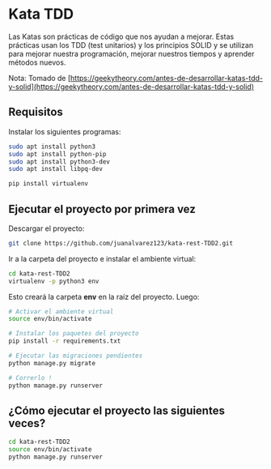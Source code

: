 # Kata TDD

Las Katas son prácticas de código que nos ayudan a mejorar. Estas prácticas usan los TDD (test unitarios) y los principios SOLID y se utilizan para mejorar nuestra programación, mejorar nuestros tiempos y aprender métodos nuevos.

Nota: Tomado de [https://geekytheory.com/antes-de-desarrollar-katas-tdd-y-solid](https://geekytheory.com/antes-de-desarrollar-katas-tdd-y-solid)

## Requisitos

Instalar los siguientes programas:

```bash
sudo apt install python3
sudo apt install python-pip
sudo apt install python3-dev
sudo apt install libpq-dev

pip install virtualenv
```

## Ejecutar el proyecto por primera vez

Descargar el proyecto:

```bash
git clone https://github.com/juanalvarez123/kata-rest-TDD2.git
```

Ir a la carpeta del proyecto e instalar el ambiente virtual:

```bash
cd kata-rest-TDD2
virtualenv -p python3 env
```

Esto creará la carpeta **env** en la raíz del proyecto. Luego:

```bash
# Activar el ambiente virtual
source env/bin/activate

# Instalar los paquetes del proyecto
pip install -r requirements.txt

# Ejecutar las migraciones pendientes
python manage.py migrate

# Correrlo !
python manage.py runserver
```

## ¿Cómo ejecutar el proyecto las siguientes veces?

```bash
cd kata-rest-TDD2
source env/bin/activate
python manage.py runserver
```
